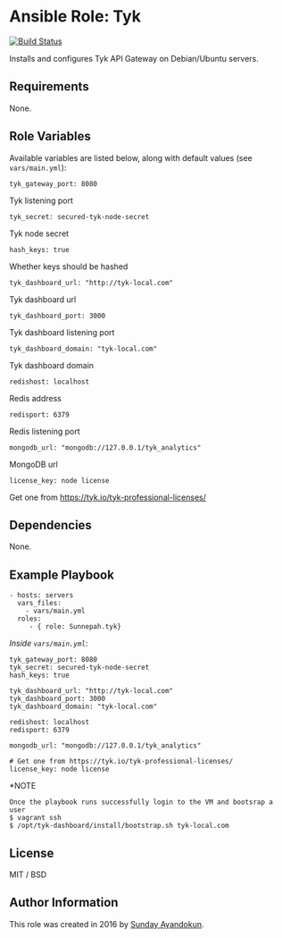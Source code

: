 # Ansible Role: Tyk

[![Build Status](https://travis-ci.org/Sunnepah/ansible-role-tyk.svg?branch=master)](https://travis-ci.org/Sunnepah/ansible-role-tyk)

Installs and configures Tyk API Gateway on Debian/Ubuntu servers.

## Requirements

None.

## Role Variables

Available variables are listed below, along with default values (see `vars/main.yml`):

	tyk_gateway_port: 8080

Tyk listening port

	tyk_secret: secured-tyk-node-secret

Tyk node secret

	hash_keys: true

Whether keys should be hashed

	tyk_dashboard_url: "http://tyk-local.com"

Tyk dashboard url

	tyk_dashboard_port: 3000

Tyk dashboard listening port

	tyk_dashboard_domain: "tyk-local.com"

Tyk dashboard domain

	redishost: localhost

Redis address

	redisport: 6379

Redis listening port

	mongodb_url: "mongodb://127.0.0.1/tyk_analytics"

MongoDB url

	license_key: node license

Get one from https://tyk.io/tyk-professional-licenses/

## Dependencies

None.

## Example Playbook

    - hosts: servers
      vars_files:
      	- vars/main.yml
      roles:
         - { role: Sunnepah.tyk}

*Inside `vars/main.yml`*:

    tyk_gateway_port: 8080
	tyk_secret: secured-tyk-node-secret
	hash_keys: true

	tyk_dashboard_url: "http://tyk-local.com"
	tyk_dashboard_port: 3000
	tyk_dashboard_domain: "tyk-local.com"

	redishost: localhost
	redisport: 6379

	mongodb_url: "mongodb://127.0.0.1/tyk_analytics"

	# Get one from https://tyk.io/tyk-professional-licenses/
	license_key: node license

*NOTE
	
	Once the playbook runs successfully login to the VM and bootsrap a user
	$ vagrant ssh
	$ /opt/tyk-dashboard/install/bootstrap.sh tyk-local.com

## License

MIT / BSD

## Author Information

This role was created in 2016 by [Sunday Ayandokun](https://github.com/Sunnepah).
